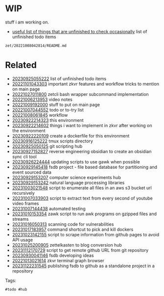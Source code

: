 # WIP

stuff i am working on.
- [useful list of things that are unfinished to check occasionally](/zet/20230925055222/README.md) list of unfinished todo items

` zet/20221008042814/README.md `

# Related

- [20230925055222](/zet/20230925055222/README.md) list of unfinished todo items
- [20221101043303](/zet/20221101043303/README.md) important zkvr features and workflow tricks to mention on main page
- [20221027011800](/zet/20221027011800/README.md) zetcli bash wrapper subcommand implementation
- [20221006213953](/zet/20221006213953/README.md) video notes
- [20221009192000](/zet/20221009192000/README.md) stuff to put on main page
- [20221007044552](/zet/20221007044552/README.md) todo or to-try list
- [20221008061845](/zet/20221008061845/README.md) workflow
- [20230922214323](/zet/20230922214323/README.md) this environment
- [20230922214602](/zet/20230922214602/README.md) things i want to implement in zkvr after working on the environment
- [20230922220109](/zet/20230922220109/README.md) create a dockerfile for this environment
- [20230916125222](/zet/20230916125222/README.md) tmux scripts directory
- [20230925050125](/zet/20230925050125/README.md) git scripting hub
- [20230927152827](/zet/20230927152827/README.md) reverse engineering obsidian to create an obsidian sync cli tool
- [20230926224444](/zet/20230926224444/README.md) updating scripts to use gawk when possible
- [20230929145418](/zet/20230929145418/README.md) fsdb project - file based database for partitioning and event sourced data
- [20230929153207](/zet/20230929153207/README.md) computer science experiments hub
- [20230929153242](/zet/20230929153242/README.md) natural language processing libraries
- [20231003021548](/zet/20231003021548/README.md) script to enumerate all files in an aws s3 bucket url recursively
- [20231007033903](/zet/20231007033903/README.md) script to extract text from every second of youtube video frames
- [20231007144438](/zet/20231007144438/README.md) automated testing
- [20231010153354](/zet/20231010153354/README.md) zawk script to run awk programs on gzipped files and streams
- [20231016050313](/zet/20231016050313/README.md) scanning code for vulnerabilities
- [20231017183957](/zet/20231017183957/README.md) command shortcut to pick and kill dockers
- [20231023142155](/zet/20231023142155/README.md) script to scrape information from github pages to avoid API usage
- [20231025200905](/zet/20231025200905/README.md) zettelkasten to blog conversion hub
- [20231112170729](/zet/20231112170729/README.md) script to get remote github URL from git repository
- [20230930041146](/zet/20230930041146/README.md) fsdb developing ideas
- [20221013021614](/zet/20221013021614/README.md) zkvr terminal graph browser
- [20231122231545](/zet/20231122231545/README.md) publishing fsdb to github as a standalone project in a repository

Tags:

    #todo #hub
